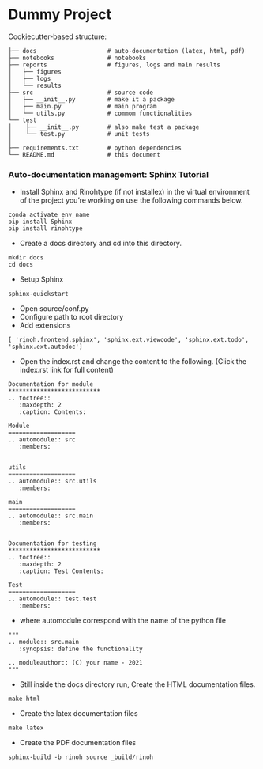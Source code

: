 # Dummy Project

Cookiecutter-based structure:

```
├── docs                    # auto-documentation (latex, html, pdf)
├── notebooks               # notebooks
├── reports                 # figures, logs and main results
│   ├── figures 
│   ├── logs 
│   └── results
├── src                     # source code
│   ├── __init__.py         # make it a package
│   ├── main.py             # main program
│   └── utils.py            # commom functionalities
└── test
│    ├── __init__.py        # also make test a package
│    └── test.py            # unit tests
│
├── requirements.txt        # python dependencies 
└── README.md               # this document
```


### Auto-documentation management: Sphinx Tutorial
*  Install Sphinx and Rinohtype (if not installex)  in the virtual environment of the project you’re working on use the following commands below.
```
conda activate env_name
pip install Sphinx
pip install rinohtype
```
*  Create a docs directory and cd into this directory.
```
mkdir docs
cd docs
```
* Setup Sphinx
```
sphinx-quickstart
```
* Open source/conf.py
* Configure path to root directory
* Add extensions
```
[ 'rinoh.frontend.sphinx', 'sphinx.ext.viewcode', 'sphinx.ext.todo', 'sphinx.ext.autodoc']
```
* Open the index.rst and change the content to the following. (Click the index.rst  link for full content)
```
Documentation for module
**************************
.. toctree::
   :maxdepth: 2
   :caption: Contents:

Module
===================
.. automodule:: src
   :members:


utils
===================
.. automodule:: src.utils
   :members:

main
===================
.. automodule:: src.main
   :members:


Documentation for testing
**************************
.. toctree::
   :maxdepth: 2
   :caption: Test Contents:

Test
===================
.. automodule:: test.test
   :members:

```

* where automodule correspond with the name of the python file 
```
"""
.. module:: src.main
   :synopsis: define the functionality

.. moduleauthor:: (C) your name - 2021
"""
```

* Still inside the docs directory run, Create the HTML documentation files.
```
make html
```
* Create the latex documentation files
```
make latex
```
* Create the PDF documentation files
```
sphinx-build -b rinoh source _build/rinoh
```
